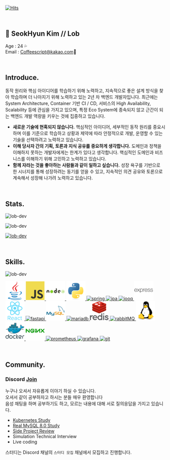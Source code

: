 [![Hits](https://hits.seeyoufarm.com/api/count/incr/badge.svg?url=https%3A%2F%2Fgithub.com%2FLob-dev%2Fhit-counter&count_bg=%2379C83D&title_bg=%23555555&icon=spring.svg&icon_color=%2353F531&title=Hello%21&edge_flat=false)](https://hits.seeyoufarm.com)

<br/>

## 👻 SeokHyun Kim // Lob

Age : 24 💦<br/>
Email : Coffeescript@kakao.com💬<br/>

<br/>

## Introduce.

동작 원리와 핵심 아이디어를 학습하기 위해 노력하고, 지속적으로 좋은 설계 방식을 찾아 학습하며 더 나아지기 위해 노력하고 있는 2년 차 백엔드 개발자입니다. 최근에는 System Architecture, Container 기반 CI / CD, 서비스의 High Availability, Scalability 등에 관심을 가지고 있으며, 특정 Eco System에 종속되지 않고 근간이 되는 백엔드 개발 역량을 키우는 것에 집중하고 있습니다. 

- **새로운 기술에 현혹되지 않습니다.** 핵심적인 아이디어, 세부적인 동작 원리를 중요시하며 이를 기준으로 학습하고 상황과 제약에 따라 안정적으로 개발, 운영할 수 있는 기술을 선택하려고 노력하고 있습니다.
- **이해 당사자 간의 기획, 토론과 지식 공유를 중요하게 생각합니다.** 도메인과 정책을 이해하지 못하는 개발자에게는 한계가 있다고 생각합니다. 핵심적인 도메인과 비즈니스를 이해하기 위해 고민하고 노력하고 있습니다.
- **함께 자라는 것을 좋아하는 사람들과 같이 일하고 싶습니다.** 성장 욕구를 기반으로 한 시너지를 통해 성장하려는 동기를 얻을 수 있고, 지속적인 의견 공유와 토론으로 계속해서 성장해 나가려 노력하고 있습니다.

<br/>

## Stats.

<p>
  <img src="https://github-readme-stats.vercel.app/api?username=lob-dev&show_icons=true&locale=en&theme=onedark" alt="lob-dev" />
</p>

<p>
  <img src="https://github-readme-streak-stats.herokuapp.com/?user=lob-dev&theme=onedark" alt="lob-dev" />
</p>

<p align="left"> 
  <a href="https://github.com/ryo-ma/github-profile-trophy">
    <img src="https://github-profile-trophy.vercel.app/?username=lob-dev&theme=onedark" alt="lob-dev" />
  </a> 
</p>

<br/>

## Skills.

<p>
  <img src="https://github-readme-stats.vercel.app/api/top-langs?username=lob-dev&show_icons=true&locale=en&layout=compact&theme=onedark" alt="lob-dev" />
</p>

<p align="left"> 
  <a href="https://www.java.com" target="_blank" rel="noreferrer">
    <img src="https://raw.githubusercontent.com/devicons/devicon/master/icons/java/java-original.svg" alt="java" width="60" height="60"/> 
  </a> 
  <a href="https://developer.mozilla.org/en-US/docs/Web/JavaScript" target="_blank" rel="noreferrer"> 
    <img src="https://raw.githubusercontent.com/devicons/devicon/master/icons/javascript/javascript-original.svg" alt="javascript" width="60" height="60"/> 
  </a> 
  <a href="https://nodejs.org" target="_blank" rel="noreferrer"> 
    <img src="https://raw.githubusercontent.com/devicons/devicon/master/icons/nodejs/nodejs-original-wordmark.svg" alt="nodejs" width="60" height="60"/> 
  </a> 
  <a href="https://www.python.org" target="_blank" rel="noreferrer"> 
    <img src="https://raw.githubusercontent.com/devicons/devicon/master/icons/python/python-original.svg" alt="python" width="60" height="60"/> 
  </a> 

  <a href="https://spring.io/" target="_blank" rel="noreferrer"> 
    <img src="https://www.vectorlogo.zone/logos/springio/springio-icon.svg" alt="spring" width="60" height="60"/> 
  </a>
  <a href="https://en.wikipedia.org/wiki/Jakarta_Persistence" target="_blank" rel="noreferrer"> 
    <img src="https://user-images.githubusercontent.com/67903919/151687201-299dd254-b976-43d8-8d4d-0571c5cb48f3.svg" alt="jpa" width="60" height="60"/> 
  </a>
  <a href="https://www.jooq.org/" target="_blank" rel="noreferrer"> 
    <img src="https://user-images.githubusercontent.com/67903919/151687129-897c968d-182b-42d8-8ff6-ea3d5e00f2b6.svg" alt="jooq" width="60" height="60"/> 
  </a>
  <a href="https://expressjs.com" target="_blank" rel="noreferrer"> 
    <img src="https://raw.githubusercontent.com/devicons/devicon/master/icons/express/express-original-wordmark.svg" alt="express" width="60" height="60"/> 
  </a> 
  <a href="https://reactjs.org/" target="_blank" rel="noreferrer"> 
    <img src="https://raw.githubusercontent.com/devicons/devicon/master/icons/react/react-original-wordmark.svg" alt="react" width="60" height="60"/> 
  </a> 
  <a href="https://fastapi.tiangolo.com/" target="_blank" rel="noreferrer"> 
    <img src="https://user-images.githubusercontent.com/67903919/151687325-e726af78-e7d9-4ae7-88de-d039600c2e1c.svg" alt="fastapi" width="60" height="60"/> 
  </a> 
  <a href="https://www.mysql.com/" target="_blank" rel="noreferrer"> 
    <img src="https://raw.githubusercontent.com/devicons/devicon/master/icons/mysql/mysql-original-wordmark.svg" alt="mysql" width="60" height="60"/>
  </a> 
  <a href="https://mariadb.org/" target="_blank" rel="noreferrer">
    <img src="https://www.vectorlogo.zone/logos/mariadb/mariadb-icon.svg" alt="mariadb" width="60" height="60"/> 
  </a> 

  <a href="https://redis.io" target="_blank" rel="noreferrer"> 
    <img src="https://raw.githubusercontent.com/devicons/devicon/master/icons/redis/redis-original-wordmark.svg" alt="redis" width="60" height="60"/> 
  </a> 
  
  <a href="https://www.rabbitmq.com" target="_blank" rel="noreferrer"> 
    <img src="https://www.vectorlogo.zone/logos/rabbitmq/rabbitmq-icon.svg" alt="rabbitMQ" width="60" height="60"/> 
  </a> 

  <a href="https://www.linux.org/" target="_blank" rel="noreferrer"> 
    <img src="https://raw.githubusercontent.com/devicons/devicon/master/icons/linux/linux-original.svg" alt="linux" width="60" height="60"/> 
  </a> 
  <a href="https://www.docker.com/" target="_blank" rel="noreferrer"> 
    <img src="https://raw.githubusercontent.com/devicons/devicon/master/icons/docker/docker-original-wordmark.svg" alt="docker" width="60" height="60"/> 
  </a> 
  <a href="https://www.nginx.com" target="_blank" rel="noreferrer"> 
    <img src="https://raw.githubusercontent.com/devicons/devicon/master/icons/nginx/nginx-original.svg" alt="nginx" width="60" height="60"/> 
  </a> 

  <a href="https://prometheus.io/" target="_blank" rel="noreferrer"> 
    <img src="https://www.vectorlogo.zone/logos/prometheusio/prometheusio-icon.svg" alt="prometheus" width="60" height="60"/> 
  </a> 
  <a href="https://grafana.com" target="_blank" rel="noreferrer"> 
    <img src="https://www.vectorlogo.zone/logos/grafana/grafana-icon.svg" alt="grafana" width="60" height="60"/> 
  </a> 
  
  <a href="https://git-scm.com/" target="_blank" rel="noreferrer"> 
    <img src="https://www.vectorlogo.zone/logos/git-scm/git-scm-icon.svg" alt="git" width="60" height="60"/> 
  </a> 
</p>

<br/>

## Community.

### Discord [Join](https://discord.gg/7qNA6tG)<br/>
누구나 오셔서 자유롭게 이야기 하실 수 있습니다. <br/>
오셔서 같이 공부하자고 하시는 분들 매우 환영합니다 <br/>
음성 채팅을 하며 공부하기도 하고, 모르는 내용에 대해 서로 질의응답을 가지고 있습니다.<br/>

* [Kubernetes Study](https://docs.google.com/document/d/1AHvW8u5psKfAk7yyKRuMKowOMWjz64d12vSxBzFcAOs/edit)
* [Real MySQL 8.0 Study](https://docs.google.com/document/d/1wV__EgYUYXwHFUCcX8JN11d75k4RgA_Zj4_C8Hbk4DQ/edit#)
* [Side Project Review](https://github.com/orgs/E-TF/repositories)
* Simulation Technical Interview
* Live coding

스터디는 Discord 채널의 `스터디 모집` 채널에서 모집하고 진행합니다. <br/>
